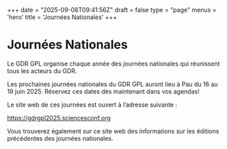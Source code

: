 +++
date = "2025-09-08T09:41:56Z"
draft = false
type = "page"
menus = 'hero'
title = 'Journées Nationales'
+++

# Journées Nationales


Le GDR GPL organise chaque année des journées nationales qui réunissent tous les acteurs du GDR.

Les prochaines journées nationales du GDR GPL auront lieu à Pau du 16 au 19 juin 2025. Réservez ces dates dès maintenant dans vos agendas!

Le site web de ces journées est ouvert à l’adresse suivante :

https://gdrgpl2025.sciencesconf.org

Vous trouverez également sur ce site web des informations sur les éditions précédentes des journées nationales.